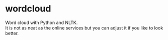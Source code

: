 # wordcloud
Word cloud with Python and NLTK.
<br>It is not as neat as the online services but you can adjust it if you like to look better.
